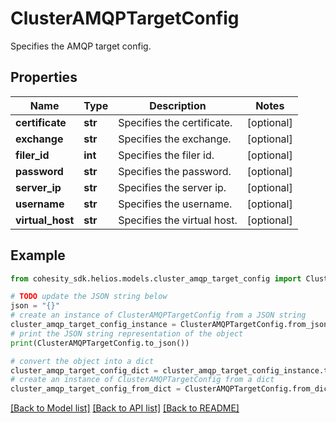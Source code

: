# ClusterAMQPTargetConfig

Specifies the AMQP target config.

## Properties

Name | Type | Description | Notes
------------ | ------------- | ------------- | -------------
**certificate** | **str** | Specifies the certificate. | [optional] 
**exchange** | **str** | Specifies the exchange. | [optional] 
**filer_id** | **int** | Specifies the filer id. | [optional] 
**password** | **str** | Specifies the password. | [optional] 
**server_ip** | **str** | Specifies the server ip. | [optional] 
**username** | **str** | Specifies the username. | [optional] 
**virtual_host** | **str** | Specifies the virtual host. | [optional] 

## Example

```python
from cohesity_sdk.helios.models.cluster_amqp_target_config import ClusterAMQPTargetConfig

# TODO update the JSON string below
json = "{}"
# create an instance of ClusterAMQPTargetConfig from a JSON string
cluster_amqp_target_config_instance = ClusterAMQPTargetConfig.from_json(json)
# print the JSON string representation of the object
print(ClusterAMQPTargetConfig.to_json())

# convert the object into a dict
cluster_amqp_target_config_dict = cluster_amqp_target_config_instance.to_dict()
# create an instance of ClusterAMQPTargetConfig from a dict
cluster_amqp_target_config_from_dict = ClusterAMQPTargetConfig.from_dict(cluster_amqp_target_config_dict)
```
[[Back to Model list]](../README.md#documentation-for-models) [[Back to API list]](../README.md#documentation-for-api-endpoints) [[Back to README]](../README.md)



